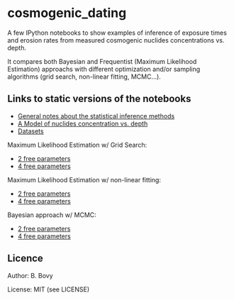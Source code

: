 cosmogenic_dating
=================

A few IPython notebooks to show examples of inference of
exposure times and erosion rates from measured
cosmogenic nuclides concentrations vs. depth.

It compares both Bayesian and Frequentist (Maximum
Likelihood Estimation) approachs
with different optimization and/or sampling algorithms
(grid search, non-linear fitting, MCMC...).


Links to static versions of the notebooks
-----------------------------------------

- [General notes about the statistical inference methods][1]
- [A Model of nuclides concentration vs. depth][2] 
- [Datasets][3]

Maximum Likelihood Estimation w/ Grid Search:
- [2 free parameters][4]
- [4 free parameters][5]

Maximum Likelihood Estimation w/ non-linear fitting:
- [2 free parameters][6]
- [4 free parameters][7]

Bayesian approach w/ MCMC:
- [2 free parameters][8]
- [4 free parameters][9]


[1]: http://nbviewer.ipython.org/github/benbovy/cosmogenic_dating/blob/master/Inference_Notes.ipynb
[2]: http://nbviewer.ipython.org/github/benbovy/cosmogenic_dating/blob/master/Models.ipynb
[3]: http://nbviewer.ipython.org/github/benbovy/cosmogenic_dating/blob/master/Datasets.ipynb
[4]: http://nbviewer.ipython.org/github/benbovy/cosmogenic_dating/blob/master/GS_test_2params.ipynb
[5]: http://nbviewer.ipython.org/github/benbovy/cosmogenic_dating/blob/master/GS_test_4params.ipynb
[6]: http://nbviewer.ipython.org/github/benbovy/cosmogenic_dating/blob/master/MLE_test_2params.ipynb
[7]: http://nbviewer.ipython.org/github/benbovy/cosmogenic_dating/blob/master/MLE_test_4params.ipynb
[8]: http://nbviewer.ipython.org/github/benbovy/cosmogenic_dating/blob/master/Bayes_test_2params.ipynb
[9]: http://nbviewer.ipython.org/github/benbovy/cosmogenic_dating/blob/master/Bayes_test_4params.ipynb


Licence
-------

Author: B. Bovy

License: MIT (see LICENSE)
